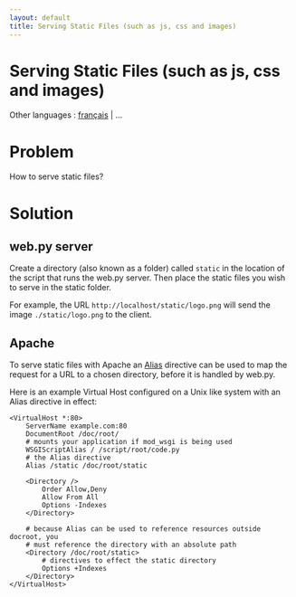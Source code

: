```yaml
---
layout: default
title: Serving Static Files (such as js, css and images)
---
```


# Serving Static Files (such as js, css and images)

Other languages : [français](/staticfiles.fr) | ...

# Problem

How to serve static files?

# Solution

## web.py server

Create a directory (also known as a folder) called <code>static</code> in the
location of the script that runs the web.py server. Then place the static
files you wish to serve in the static folder.

For example, the URL <code>http://localhost/static/logo.png</code> will send
the image <code>./static/logo.png</code> to the client.

## Apache

To serve static files with Apache an [Alias](http://httpd.apache.org/docs/2.2/mod/mod_alias.html#alias) directive can be used to map the request for a URL to a chosen directory, before it is handled by web.py.

Here is an example Virtual Host configured on a Unix like system with an Alias directive in effect:

    <VirtualHost *:80>
        ServerName example.com:80
        DocumentRoot /doc/root/
        # mounts your application if mod_wsgi is being used
        WSGIScriptAlias / /script/root/code.py
        # the Alias directive
        Alias /static /doc/root/static
        
        <Directory />
            Order Allow,Deny
            Allow From All
            Options -Indexes
        </Directory>
        
        # because Alias can be used to reference resources outside docroot, you
        # must reference the directory with an absolute path
        <Directory /doc/root/static>
            # directives to effect the static directory
            Options +Indexes
        </Directory>
    </VirtualHost>
